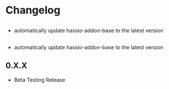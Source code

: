 # Changelog
##  
 - automatically update hassio-addon-base to the latest version
 
##  
 - automatically update hassio-addon-base to the latest version
 

## 0.X.X
- Beta Testing Release
